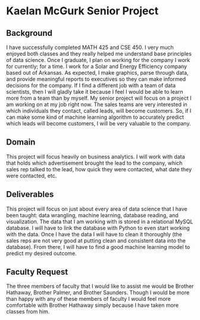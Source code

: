 # Kaelan McGurk Senior Project

## Background
I have successfully completed MATH 425 and CSE 450. I very much enjoyed both classes and they really helped me understand base principles of data science. Once I graduate, I plan on working for the company I work for currently; for a time. I work for a Solar and Energy Efficiency company based out of Arkansas. As expected, I make graphics, parse through data, and provide meaningful reports to executives so they can make informed decisions for the company. If I find a different job with a team of data scientists, then I will gladly take it because I feel I would be able to learn more from a team than by myself. My senior project will focus on a project I am working on at my job right now. The sales teams are very interested in which individuals they contact, called leads, will become customers. So, if I can make some kind of machine learning algorithm to accurately predict which leads will become customers, I will be very valuable to the company. 

## Domain
This project will focus heavily on business analytics. I will work with data that holds which advertisement brought the lead to the company, which sales rep talked to the lead, how quick they were contacted, what date they were contacted, etc. 

## Deliverables
This project will focus on just about every area of data science that I have been taught: data wrangling, machine learning, database reading, and visualization. The data that I am working with is stored in a relational MySQL database. I will have to link the database with Python to even start working with the data. Once I have the data I will have to clean it thoroughly (the sales reps are not very good at putting clean and consistent data into the database). From there, I will have to find a good machine learning model to predict my desired outcome. 

## Faculty Request
The three members of faculty that I would like to assist me would be Brother Hathaway, Brother Palmer, and Brother Saunders. Though I would be more than happy with any of these members of faculty I would feel more comfortable with Brother Hathaway simply because I have taken more classes from him.